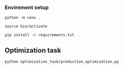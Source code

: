 ### Envirement setup

```
python -m venv .

source bin/activate

pip install -r requirements.txt

```

## Optimization task

```
python optimization_task/production_optimization.py

```
